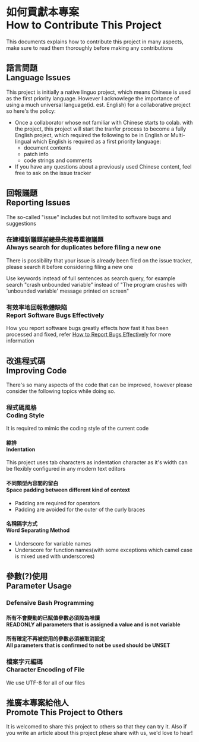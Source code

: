# 如何貢獻本專案<br>How to Contribute This Project
This documents explains how to contribute this project in many aspects, make sure to read them thoroughly before making any contributions

## 語言問題<br>Language Issues
This project is initially a native linguo project, which means Chinese is used as the first priority language.  However I acknowlege the importance of using a much universal language(id. est. English) for a collaborative project so here's the policy:

* Once a collaborator whose not familiar with Chinese starts to colab. with the project, this project will start the tranfer process to become a fully English project, which required the following to be in English or Multi-lingual which English is required as a first priority language:
    * document contents
    * patch info
    * code strings and comments
* If you have any questions about a previously used Chinese content, feel free to ask on the issue tracker

## 回報議題<br>Reporting Issues
The so-called "issue" includes but not limited to software bugs and suggestions

### 在建檔新議題前總是先搜尋重複議題<br>Always search for duplicates before filing a new one
There is possibility that your issue is already been filed on the issue tracker, please search it before considering filing a new one

Use keywords instead of full sentences as search query, for example search "crash unbounded variable" instead of "The program crashes with 'unbounded variable' message printed on screen"

### 有效率地回報軟體缺陷<br>Report Software Bugs Effectively
How you report software bugs greatly effects how fast it has been processed and fixed, refer [How to Report Bugs Effectively](http://www.chiark.greenend.org.uk/~sgtatham/bugs.html) for more information

## 改進程式碼<br>Improving Code
There's so many aspects of the code that can be improved, however please consider the following topics while doing so.

### 程式碼風格<br>Coding Style
It is required to mimic the coding style of the current code

#### 縮排<br>Indentation
This project uses tab characters as indentation character as it's width can be flexibly configured in any modern text editors

#### 不同類型內容間的留白<br>Space padding between different kind of context
* Padding are required for operators
* Padding are avoided for the outer of the curly braces

#### 名稱隔字方式<br>Word Separating Method
* Underscore for variable names
* Underscore for function names(with some exceptions which camel case is mixed used with underscores)

## 參數(?)使用<br>Parameter Usage
### Defensive Bash Programming
#### 所有不會變動的已賦值參數必須設為唯讀<br>READONLY all parameters that is assigned a value and is not variable

#### 所有確定不再被使用的參數必須被取消設定<br>All parameters that is confirmed to not be used should be UNSET

### 檔案字元編碼<br>Character Encoding of File
We use UTF-8 for all of our files

## 推廣本專案給他人<br>Promote This Project to Others
It is welcomed to share this project to others so that they can try it.  Also if you write an article about this project plese share with us, we'd love to hear!
